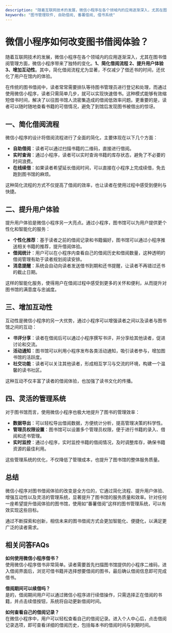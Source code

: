 ```yaml
---
description: "随着互联网技术的发展，微信小程序在各个领域内的应用逐渐深入，尤其在图书借阅管理方面，微信小程序带来了独特的变化。**1、简化借阅流程 2、提升用户体验 3、增加互动性**。其中，简化借阅流程尤为显著，不仅减少了借还书的时间，还优化了用户在馆内的体验。"
keywords: "图书管理软件, 自助借阅, 番薯借阅, 借书系统"
---
```

# 微信小程序如何改变图书借阅体验？

随着互联网技术的发展，微信小程序在各个领域内的应用逐渐深入，尤其在图书借阅管理方面，微信小程序带来了独特的变化。**1、简化借阅流程 2、提升用户体验 3、增加互动性**。其中，简化借阅流程尤为显著，不仅减少了借还书的时间，还优化了用户在馆内的体验。

在传统的图书借阅中，读者常常需要排队等待图书管理员进行登记和处理，而通过使用微信小程序，读者只需简单几步，就可以实现快速借书。这种模式能够有效缩短借书时间，解决了以往图书馆人流密集造成的借阅低效率问题。更重要的是，读者可以随时随地查看书籍的可借情况，避免了到馆后发现图书被借出的惊讶。

## **一、简化借阅流程**

微信小程序的设计将借阅流程进行了全面的简化，主要体现在以下几个方面：

- **自助借阅**：读者可以通过扫描书籍的二维码，直接进行借阅。
- **实时查询**：通过小程序，读者可以实时查询书籍的库存状态，避免了不必要的时间浪费。
- **在线续借**：如果读者希望延长借阅时间，可以直接在小程序上完成续借，免去跑到图书馆的麻烦。

这种简化流程的方式不仅提高了借阅的效率，也让读者在使用过程中感受到便利与快捷。

## **二、提升用户体验**

提升用户体验是微信小程序另一大亮点。通过小程序，图书馆可以为用户提供更个性化和智能化的服务：

- **个性化推荐**：基于读者之前的借阅记录和书籍偏好，图书馆可以通过小程序推送相关书籍的推荐，提升借阅体验。
- **借阅统计**：用户可以在小程序内查看自己的借阅历史和借阅数量，这种透明的借阅管理有助于读者规划阅读安排。
- **消息提醒**：系统会自动向读者发送借书到期和还书提醒，让读者不再错过还书的截止日期。

这样的智能化服务，使得用户在借阅过程中感受到更多的关怀和便利，从而提升对图书馆的满意度与忠诚度。

## **三、增加互动性**

互动性是微信小程序的另一大优势，通过小程序可以增强读者之间以及读者与图书馆之间的互动：

- **书评分享**：读者在借阅后可以通过小程序撰写书评，并分享给其他读者，促进讨论和交流。
- **活动通知**：图书馆可以利用小程序发布各类活动通知，吸引读者参与，增加图书馆的活跃度。
- **社交功能**：读者可以关注其他读者，形成相互学习与交流的环境，构建一个温馨的读书社区。

这种互动不仅丰富了读者的借阅体验，也加强了读书文化的传播。

## **四、灵活的管理系统**

对于图书馆而言，使用微信小程序也极大地提升了图书的管理效率：

- **数据导出**：可以轻松导出借阅数据，方便统计分析，提高管理决策的科学性。
- **管理员权限设置**：图书馆可以设置多个管理员权限，便于进行书籍的录入、借阅和还书管理。
- **实时监控**：通过小程序，实时监控书籍的借阅情况，及时调整库存，确保书籍资源的最佳利用。

这些管理系统的优化，不仅降低了管理成本，也提升了图书馆的整体服务质量。

## **总结**

微信小程序对图书借阅体验的改变是全方位的，它通过简化流程、提升用户体验、增强互动性以及灵活的管理系统，显著提升了图书馆的服务质量和效率。针对任何一座希望提升借阅体验的图书馆，使用如“番薯借阅”这样的图书管理系统，可以有效实现这些目标。

通过不断探索和创新，相信未来的图书借阅方式会更加智能化、便捷化，以满足更广泛的读者需求。

## 相关问答FAQs

**如何使用微信小程序借书？**  
使用微信小程序借书非常简单。读者需要首先扫描图书馆提供的小程序二维码，进入借阅界面后，浏览可借书籍并选择想要借阅的图书，最后确认借阅信息即可完成借书。

**借阅期间可以续借吗？**  
是的，借阅期间用户可以通过微信小程序进行续借操作，只需选择正在借阅的书籍，并点击续借按钮，系统将自动更新借阅时间。

**如何查看自己的借阅记录？**  
在微信小程序中，用户可以轻松查看自己的借阅记录。进入个人中心后，点击借阅记录选项，即可查看详细的借阅历史，包括每本书的借阅时间与到期时间。
